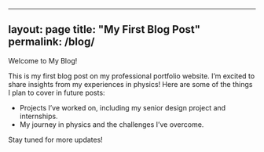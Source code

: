 
---
layout: page
title: "My First Blog Post"
permalink: /blog/
---

Welcome to My Blog!

This is my first blog post on my professional portfolio website. I’m excited to share insights from my experiences in physics! Here are some of the things I plan to cover in future posts:

- Projects I’ve worked on, including my senior design project and internships.
- My journey in physics and the challenges I’ve overcome.

Stay tuned for more updates!
